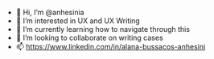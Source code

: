 - 👋 Hi, I’m @anhesinia
- 👀 I’m interested in UX and UX Writing
- 🌱 I’m currently learning how to navigate through this
- 💞️ I’m looking to collaborate on writing cases
- 📫 https://www.linkedin.com/in/alana-bussacos-anhesini

<!---
anhesinia/anhesinia is a ✨ special ✨ repository because its `README.md` (this file) appears on your GitHub profile.
You can click the Preview link to take a look at your changes.
--->
